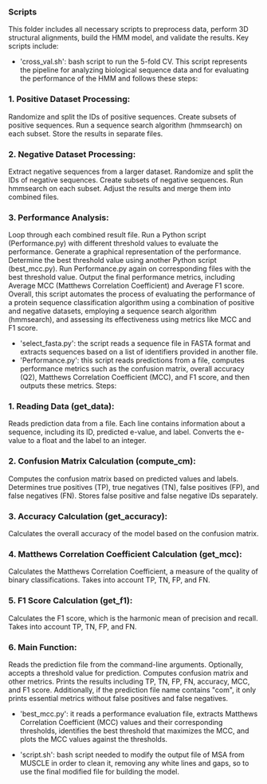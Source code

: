 ### Scripts

This folder includes all necessary scripts to preprocess data, perform 3D structural alignments, build the HMM model, and validate the results. Key scripts include:

- 'cross_val.sh': bash script to run the 5-fold CV. This script represents the pipeline for analyzing biological sequence data and for evaluating the performance of the HMM and follows these steps:

### 1. Positive Dataset Processing:
Randomize and split the IDs of positive sequences. Create subsets of positive sequences. Run a sequence search algorithm (hmmsearch) on each subset. Store the results in separate files.

### 2. Negative Dataset Processing:
Extract negative sequences from a larger dataset. Randomize and split the IDs of negative sequences. Create subsets of negative sequences. Run hmmsearch on each subset. Adjust the results and merge them into combined files.

### 3. Performance Analysis:
Loop through each combined result file. Run a Python script (Performance.py) with different threshold values to evaluate the performance. Generate a graphical representation of the performance. Determine the best threshold value using another Python script (best_mcc.py). Run Performance.py again on corresponding files with the best threshold value. Output the final performance metrics, including Average MCC (Matthews Correlation Coefficient) and Average F1 score. Overall, this script automates the process of evaluating the performance of a protein sequence classification algorithm using a combination of positive and negative datasets, employing a sequence search algorithm (hmmsearch), and assessing its effectiveness using metrics like MCC and F1 score. 

- 'select_fasta.py': the script reads a sequence file in FASTA format and extracts sequences based on a list of identifiers provided in another file.
- 'Performance.py': this script reads predictions from a file, computes performance metrics such as the confusion matrix, overall accuracy (Q2), Matthews Correlation Coefficient (MCC), and F1 score, and then outputs these metrics. Steps:
### 1. Reading Data (get_data):
Reads prediction data from a file. Each line contains information about a sequence, including its ID, predicted e-value, and label. Converts the e-value to a float and the label to an integer.

### 2. Confusion Matrix Calculation (compute_cm):
Computes the confusion matrix based on predicted values and labels. Determines true positives (TP), true negatives (TN), false positives (FP), and false negatives (FN). Stores false positive and false negative IDs separately.

### 3. Accuracy Calculation (get_accuracy):
Calculates the overall accuracy of the model based on the confusion matrix.

### 4. Matthews Correlation Coefficient Calculation (get_mcc):
Calculates the Matthews Correlation Coefficient, a measure of the quality of binary classifications. Takes into account TP, TN, FP, and FN.

### 5. F1 Score Calculation (get_f1):
Calculates the F1 score, which is the harmonic mean of precision and recall. Takes into account TP, TN, FP, and FN.

### 6. Main Function:
Reads the prediction file from the command-line arguments. Optionally, accepts a threshold value for prediction. Computes confusion matrix and other metrics. Prints the results including TP, TN, FP, FN, accuracy, MCC, and F1 score. Additionally, if the prediction file name contains "com", it only prints essential metrics without false positives and false negatives.

- 'best_mcc.py': it reads a performance evaluation file, extracts Matthews Correlation Coefficient (MCC) values and their corresponding thresholds, identifies the best threshold that maximizes the MCC, and plots the MCC values against the thresholds.

- 'script.sh': bash script needed to modify the output file of MSA from MUSCLE in order to clean it, removing any white lines and gaps, so to use the final modified file for building the model.
